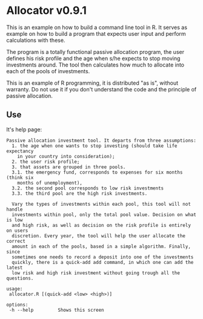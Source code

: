 # Allocator v0.9.1

This is an example on how to build a command line tool in R. It serves as example on how to build a program that expects user input and perform calculations with these.

The program is a totally functional passive allocation program, the user defines his risk profile and the age when s/he expects to stop moving investments around. The tool then calculates how much to allocate into each of the pools of investments.

This is an example of R programming, it is distributed "as is", without warranty. Do not use it if you don't understand the code and the principle of passive allocation. 

## Use

It's help page: 

```
Passive allocation investment tool. It departs from three assumptions:
  1. the age when one wants to stop investing (should take life expectancy
    in your country into consideration);
  2. the user risk profile;
  3. that assets are grouped in three pools.
  3.1. the emergency fund, corresponds to expenses for six months (think six
    months of unemployment),
  3.2. the second pool corresponds to low risk investments
  3.3. the third pool are the high risk investments.

  Vary the types of investments within each pool, this tool will not handle
  investments within pool, only the total pool value. Decision on what is low
  and high risk, as well as decision on the risk profile is entirely on users
  discretion. Every year, the tool will help the user allocate the correct
  amount in each of the pools, based in a simple algorithm. Finally, since
  sometimes one needs to record a deposit into one of the investments
  quickly, there is a quick-add add command, in which one can add the latest
  low risk and high risk investment without going trough all the questions.

usage:
 allocator.R [(quick-add <low> <high>)]

options:
 -h --help         Shows this screen

 ```
